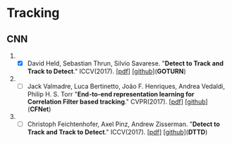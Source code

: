 # Tracking

## CNN

1. - [x] David Held, Sebastian Thrun, Silvio Savarese. "**Detect to Track and Track to Detect**." ICCV(2017). [[pdf]](http://davheld.github.io/GOTURN/GOTURN.html) [[github]](https://github.com/davheld/GOTURN)(**GOTURN**)

1. - [ ] Jack Valmadre, Luca Bertinetto, João F. Henriques, Andrea Vedaldi, Philip H. S. Torr "**End-to-end representation learning for Correlation Filter based tracking**." CVPR(2017). [[pdf]](https://arxiv.org/abs/1704.06036) [[github]](https://github.com/bertinetto/cfnet)(**CFNet**)

1. - [ ] Christoph Feichtenhofer, Axel Pinz, Andrew Zisserman. "**Detect to Track and Track to Detect**." ICCV(2017). [[pdf]](https://arxiv.org/abs/1710.03958) [[github]](https://github.com/feichtenhofer/Detect-Track)(**DTTD**)
